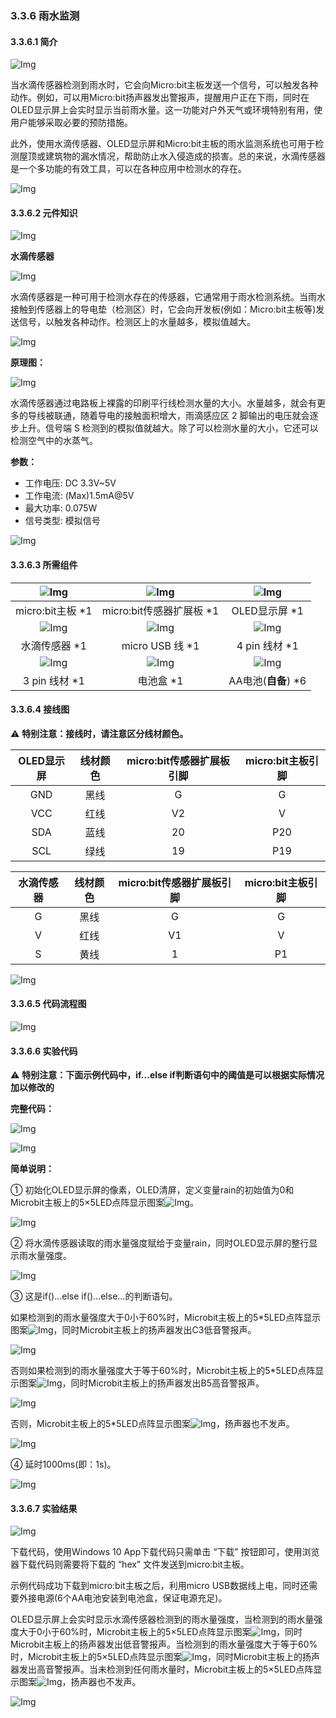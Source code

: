 ### 3.3.6 雨水监测

#### 3.3.6.1 简介

![Img](./media/top1.png)

当水滴传感器检测到雨水时，它会向Micro:bit主板发送一个信号，可以触发各种动作。例如，可以用Micro:bit扬声器发出警报声，提醒用户正在下雨，同时在OLED显示屏上会实时显示当前雨水量。这一功能对户外天气或环境特别有用，使用户能够采取必要的预防措施。

此外，使用水滴传感器、OLED显示屏和Micro:bit主板的雨水监测系统也可用于检测屋顶或建筑物的漏水情况，帮助防止水入侵造成的损害。总的来说，水滴传感器是一个多功能的有效工具，可以在各种应用中检测水的存在。

![Img](./media/bottom1.png)

#### 3.3.6.2 元件知识

![Img](./media/2top.png)

**水滴传感器**

![Img](./media/steam.png)

水滴传感器是一种可用于检测水存在的传感器，它通常用于雨水检测系统。当雨水接触到传感器上的导电垫（检测区）时，它会向开发板(例如：Micro:bit主板等)发送信号，以触发各种动作。检测区上的水量越多，模拟值越大。

![Img](./media/cou41.png)

**原理图：**

![Img](./media/couy41.png)

水滴传感器通过电路板上裸露的印刷平行线检测水量的大小。水量越多，就会有更多的导线被联通，随着导电的接触面积增大，雨滴感应区 2 脚输出的电压就会逐步上升。信号端 S 检测到的模拟值就越大。除了可以检测水量的大小，它还可以检测空气中的水蒸气。

**参数：**

- 工作电压: DC 3.3V~5V
- 工作电流: (Max)1.5mA@5V
- 最大功率: 0.075W
- 信号类型: 模拟信号

![Img](./media/2bottom.png)

#### 3.3.6.3 所需组件

| ![Img](./media/microbitV2.png)| ![Img](./media/ExpansionBoard.png)  |![Img](./media/OLED.png) | 
| :--: | :--: | :--: |
| micro:bit主板 *1 | micro:bit传感器扩展板 *1 |OLED显示屏 *1 |
|![Img](./media/steam1.png)|![Img](./media/usb.png) |![Img](./media/4pin.png)|
| 水滴传感器 *1|micro USB 线 *1|4 pin 线材 *1 |
|![Img](./media/3pin.png)|![Img](./media/batterycase.png)|![Img](./media/AAbattery.png)|
|3 pin 线材 *1 |电池盒 *1|AA电池(**自备**) *6| 

#### 3.3.6.4 接线图

⚠️ **特别注意：接线时，请注意区分线材颜色。**

| OLED显示屏 | 线材颜色 | micro:bit传感器扩展板引脚 |micro:bit主板引脚 |
| :--: | :--: | :--: | :--: |
| GND | 黑线 | G | G |
| VCC | 红线 | V2 | V |
| SDA | 蓝线 | 20 | P20 |
| SCL | 绿线 | 19 | P19 |

|水滴传感器| 线材颜色 | micro:bit传感器扩展板引脚 |micro:bit主板引脚 |
| :--: | :--: | :--: | :--: |
| G | 黑线 | G | G |
| V | 红线 | V1 | V |
| S | 黄线 | 1 | P1 |

![Img](./media/couj6.png)

#### 3.3.6.5 代码流程图

![Img](./media/flow-chart-6.png)

#### 3.3.6.6 实验代码

⚠️ **特别注意：下面示例代码中，if...else if判断语句中的阈值是可以根据实际情况加以修改的**

**完整代码：**

![Img](./media/couj06.png)

![Img](./media/line1.png)

**简单说明：**

① 初始化OLED显示屏的像素，OLED清屏，定义变量rain的初始值为0和Microbit主板上的5×5LED点阵显示图案![Img](./media/ab3.png)。

![Img](./media/cou18.png)

② 将水滴传感器读取的雨水量强度赋给于变量rain，同时OLED显示屏的整行显示雨水量强度。

![Img](./media/cou19.png)

③ 这是if()...else if()...else...的判断语句。

如果检测到的雨水量强度大于0小于60%时，Microbit主板上的5*5LED点阵显示图案![Img](./media/ab2.png)，同时Microbit主板上的扬声器发出C3低音警报声。

![Img](./media/cou20.png)

否则如果检测到的雨水量强度大于等于60%时，Microbit主板上的5*5LED点阵显示图案![Img](./media/ab5.png)，同时Microbit主板上的扬声器发出B5高音警报声。

![Img](./media/cou21.png)

否则，Microbit主板上的5*5LED点阵显示图案![Img](./media/ab3.png)，扬声器也不发声。

![Img](./media/cou22.png)

④ 延时1000ms(即：1s)。

![Img](./media/cou05.png)

#### 3.3.6.7 实验结果

![Img](./media/4top.png)

下载代码，使用Windows 10 App下载代码只需单击 “下载” 按钮即可，使用浏览器下载代码则需要将下载的 “hex” 文件发送到micro:bit主板。

示例代码成功下载到micro:bit主板之后，利用micro USB数据线上电，同时还需要外接电源(6个AA电池安装到电池盒，保证电源充足)。

OLED显示屏上会实时显示水滴传感器检测到的雨水量强度，当检测到的雨水量强度大于0小于60%时，Microbit主板上的5×5LED点阵显示图案![Img](./media/ab2.png)，同时Microbit主板上的扬声器发出低音警报声。当检测到的雨水量强度大于等于60%时，Microbit主板上的5×5LED点阵显示图案![Img](./media/ab5.png)，同时Microbit主板上的扬声器发出高音警报声。当未检测到任何雨水量时，Microbit主板上的5×5LED点阵显示图案![Img](./media/ab3.png)，扬声器也不发声。

![Img](./media/4bottom.png)
